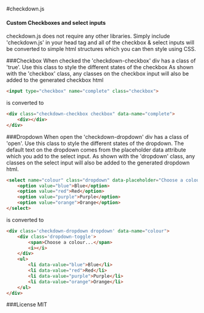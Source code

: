 #checkdown.js
#### Custom Checkboxes and select inputs

checkdown.js does not require any other libraries. Simply include 'checkdown.js' in your head tag and all of the checkbox & select  inputs will be converted to simple html structures which you can then style using CSS.


###Checkbox
When checked the 'checkdown-checkbox' div has a class of 'true'. Use this class to style the different states of the checkbox
As shown with the 'checkbox' class, any classes on the checkbox input will also be added to the generated checkbox html

```html
<input type="checkbox" name="complete" class="checkbox">
```
is converted to
```html
<div class="checkdown-checkbox checkbox" data-name="complete">
	<div></div>
</div>
```

###Dropdown
When open the 'checkdown-dropdown' div has a class of 'open'. Use this class to style the different states of the dropdown.
The default text on the dropdown comes from the placeholder data attribute which you add to the select input.
As shown with the 'dropdown' class, any classes on the select input will also be added to the generated dropdown html.
```html
<select name="colour" class="dropdown" data-placeholder="Choose a colour...">
	<option value="blue">Blue</option>
	<option value="red">Red</option>
	<option value="purple">Purple</option>
	<option value="orange">Orange</option>
</select>
```
is converted to
```html
<div class='checkdown-dropdown dropdown' data-name="colour">
	<div class='dropdown-toggle'>
		<span>Choose a colour...</span>
		<i></i>
	</div>
	<ul>
		<li data-value="blue">Blue</li>
		<li data-value="red">Red</li>
		<li data-value="purple">Purple</li>
		<li data-value="orange">Orange</li>
	</ul>
</div>
```

###License
MIT